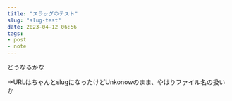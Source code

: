 ```yaml
---
title: "スラッグのテスト"
slug: "slug-test"
date: 2023-04-12 06:56
tags:
- post
- note
---
```


どうなるかな

→URLはちゃんとslugになったけどUnkonowのまま、やはりファイル名の扱いか